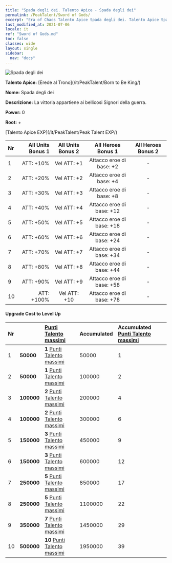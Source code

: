 ```yaml
---
title: "Spada degli dei. Talento Apice - Spada degli dei"
permalink: /PeakTalent/Sword of Gods/
excerpt: "Era of Chaos Talento Apice Spada degli dei. Talento Apice Spada degli dei. Spada degli dei"
last_modified_at: 2021-07-06
locale: it
ref: "Sword of Gods.md"
toc: false
classes: wide
layout: single
sidebar:
  nav: "docs"
---
```


  ![Spada degli dei](/images/pt/talent_4501.png)

  **Talento Apice:** [Erede al Trono](/it/PeakTalent/Born to Be King/)

  **Nome:** Spada degli dei

  **Descrizione:** La vittoria appartiene ai bellicosi Signori della guerra.

  **Power:** 0

  **Root:** +

  [Talento Apice EXP](/it/PeakTalent/Peak Talent EXP/)

  | Nr | All Units Bonus 1 | All Units Bonus 2 | All Heroes Bonus 1 | All Heroes Bonus 2 |
  |:---|--------------:|:-------------:|:-------------:|:-------------:|
  | 1 | ATT: +10% | Vel ATT: +1 | Attacco eroe di base: +2 | - |
  | 2 | ATT: +20% | Vel ATT: +2 | Attacco eroe di base: +4 | - |
  | 3 | ATT: +30% | Vel ATT: +3 | Attacco eroe di base: +8 | - |
  | 4 | ATT: +40% | Vel ATT: +4 | Attacco eroe di base: +12 | - |
  | 5 | ATT: +50% | Vel ATT: +5 | Attacco eroe di base: +18 | - |
  | 6 | ATT: +60% | Vel ATT: +6 | Attacco eroe di base: +24 | - |
  | 7 | ATT: +70% | Vel ATT: +7 | Attacco eroe di base: +34 | - |
  | 8 | ATT: +80% | Vel ATT: +8 | Attacco eroe di base: +44 | - |
  | 9 | ATT: +90% | Vel ATT: +9 | Attacco eroe di base: +58 | - |
  | 10 | ATT: +100% | Vel ATT: +10 | Attacco eroe di base: +78 | - |


#### Upgrade Cost to Level Up

  | Nr | <i class="fas fa-coins"/> | [Punti Talento massimi](/ItemsIT/con_934/) | Accumulated <i class="fas fa-coins"/> | Accumulated [Punti Talento massimi](/ItemsIT/con_934/) |
  |:---|:--------------|:-------------|:-------------|:-------------|
  | 1 | **50000** | **1** [Punti Talento massimi](/ItemsIT/con_934/) | 50000 | 1 |
  | 2 | **50000** | **1** [Punti Talento massimi](/ItemsIT/con_934/) | 100000 | 2 |
  | 3 | **100000** | **2** [Punti Talento massimi](/ItemsIT/con_934/) | 200000 | 4 |
  | 4 | **100000** | **2** [Punti Talento massimi](/ItemsIT/con_934/) | 300000 | 6 |
  | 5 | **150000** | **3** [Punti Talento massimi](/ItemsIT/con_934/) | 450000 | 9 |
  | 6 | **150000** | **3** [Punti Talento massimi](/ItemsIT/con_934/) | 600000 | 12 |
  | 7 | **250000** | **5** [Punti Talento massimi](/ItemsIT/con_934/) | 850000 | 17 |
  | 8 | **250000** | **5** [Punti Talento massimi](/ItemsIT/con_934/) | 1100000 | 22 |
  | 9 | **350000** | **7** [Punti Talento massimi](/ItemsIT/con_934/) | 1450000 | 29 |
  | 10 | **500000** | **10** [Punti Talento massimi](/ItemsIT/con_934/) | 1950000 | 39 |
